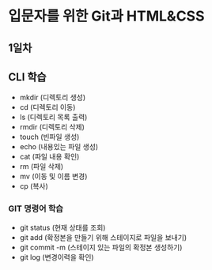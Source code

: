 # 입문자를 위한 Git과 HTML&CSS
## 1일차
## CLI 학습
- mkdir (디렉토리 생성)
- cd (디렉토리 이동)
- ls (디렉토리 목록 출력)
- rmdir (디렉토리 삭제)
- touch (빈파일 생성)
- echo (내용있는 파일 생성)
- cat (파일 내용 확인)
- rm (파일 삭제)
- mv (이동 및 이름 변경)
- cp (복사)
### GIT 명령어 학습
- git status (현재 상태를 조회)
- git add (확정본을 만들기 위해 스테이지로 파일을 보내기)
- git commit -m (스테이지 있는 파일의 확정본 생성하기)
- git log (변경이력을 확인)